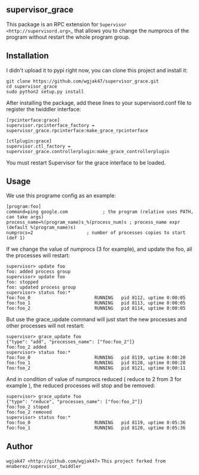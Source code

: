 ## supervisor_grace

This package is an RPC extension for `Supervisor <http://supervisord.org>`_
that allows you to change the numprocs of the program without restart the
whole program group.

## Installation
I didn't upload it to pypi right now, you can clone this project and install it:
```
git clone https://github.com/wgjak47/supervisor_grace.git
cd supervisor_grace
sudo python2 setup.py install
```

After installing the package, add these lines to your supervisord.conf file to register the twiddler interface:
```
[rpcinterface:grace]
supervisor.rpcinterface_factory = supervisor_grace.rpcinterface:make_grace_rpcinterface

[ctlplugin:grace]
supervisor.ctl_factory = supervisor_grace.controllerplugin:make_grace_controllerplugin

```
You must restart Supervisor for the grace interface to be loaded.

## Usage
We use this programe config as an example:
```
[program:foo]
command=ping google.com             ; the program (relative uses PATH, can take args)
process_name=%(program_name)s_%(process_num)s ; process_name expr (default %(program_name)s)
numprocs=2                    ; number of processes copies to start (def 1)
```

If we change the value of numprocs (3 for example), and update the foo, all the processes will restart:
```
supervisor> update foo
foo: added process group
supervisor> update foo
foo: stopped
foo: updated process group
supervisor> status foo:*
foo:foo_0                        RUNNING   pid 8112, uptime 0:00:05
foo:foo_1                        RUNNING   pid 8113, uptime 0:00:05
foo:foo_2                        RUNNING   pid 8114, uptime 0:00:05
```
But use the grace\_update command will just start the new processes and other processes will not restart:
```
supervisor> grace_update foo
{"type": "add", "processes_name": ["foo:foo_2"]}
foo:foo_2 added
supervisor> status foo:*
foo:foo_0                        RUNNING   pid 8119, uptime 0:00:20
foo:foo_1                        RUNNING   pid 8120, uptime 0:00:20
foo:foo_2                        RUNNING   pid 8121, uptime 0:00:11
```
And in condition of value of numprocs reduced ( reduce to 2 from 3 for example ), the reduced processes will stop and be removed:
```
supervisor> grace_update foo
{"type": "reduce", "processes_name": ["foo:foo_2"]}
foo:foo_2 stoped
foo:foo_2 removed
supervisor> status foo:*
foo:foo_0                        RUNNING   pid 8119, uptime 0:05:36
foo:foo_1                        RUNNING   pid 8120, uptime 0:05:36
```

Author
------

`wgjak47 <http://github.com/wgjak47>`
`This project forked from mnaberez/supervisor_twiddler`
